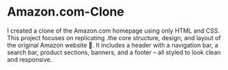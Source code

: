 # Amazon.com-Clone
I created a clone of the Amazon.com homepage using only HTML and CSS. This project focuses on replicating .the core structure, design, and layout of the original Amazon website 🎯. It includes a header with a navigation bar, a search bar, product sections, banners, and a footer – all styled to look clean and responsive. 
